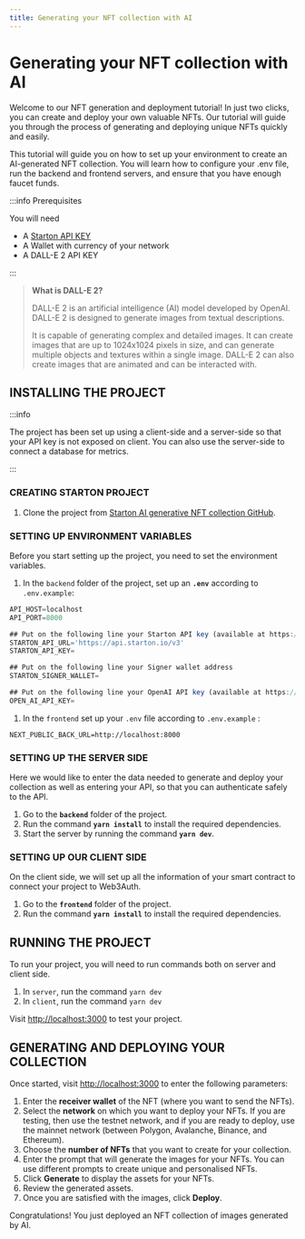 ```yaml
---
title: Generating your NFT collection with AI 
---
```


# Generating your NFT collection with AI

Welcome to our NFT generation and deployment tutorial! In just two clicks, you can create and deploy your own valuable NFTs. Our tutorial will guide you through the process of generating and deploying unique NFTs quickly and easily.

This tutorial will guide you on how to set up your environment to create an AI-generated NFT collection. You will learn how to configure your .env file, run the backend and frontend servers, and ensure that you have enough faucet funds.

:::info Prerequisites

You will need

- A [Starton API KEY](https://app.starton.com/projects/default/developer)
- A Wallet with currency of your network
- A DALL-E 2 API KEY

:::

>**What is DALL-E 2?**
>
>DALL-E 2 is an artificial intelligence (AI) model developed by OpenAI. DALL-E 2 is designed to generate images from textual descriptions.
>
>It is capable of generating complex and detailed images. It can create images that are up to 1024x1024 pixels in size, and can generate multiple objects and textures within a single image. DALL-E 2 can also create images that are animated and can be interacted with.

## INSTALLING THE PROJECT

:::info 

The project has been set up using a client-side and a server-side so that your API key is not exposed on client. You can also use the server-side to connect a database for metrics.

:::

### **CREATING STARTON PROJECT**

1. Clone the project from [Starton AI generative NFT collection GitHub](https://github.com/starton-io/AI-generated-NFT-collection).

### SETTING UP ENVIRONMENT VARIABLES

Before you start setting up the project, you need to set the environment variables. 

1. In the `backend` folder of the project, set up an **`.env`** according to `.env.example`:

```jsx
API_HOST=localhost
API_PORT=8000

## Put on the following line your Starton API key (available at https://app.starton.com)
STARTON_API_URL='https://api.starton.io/v3'
STARTON_API_KEY=

## Put on the following line your Signer wallet address
STARTON_SIGNER_WALLET=

## Put on the following line your OpenAI API key (available at https://platform.openai.com/account/api-keys)
OPEN_AI_API_KEY=
```
1. In the `frontend` set up your `.env` file according to `.env.example` :
```
NEXT_PUBLIC_BACK_URL=http://localhost:8000
````

### SETTING UP THE SERVER SIDE

Here we would like to enter the data needed to generate and deploy your collection as well as entering your API, so that you can authenticate safely to the API.

1. Go to the **`backend`** folder of the project.
2. Run the command **`yarn install`** to install the required dependencies.
3. Start the server by running the command **`yarn dev`**.

### SETTING UP OUR CLIENT SIDE

On the client side, we will set up all the information of your smart contract to connect your project to Web3Auth.

1. Go to the **`frontend`** folder of the project.
2. Run the command **`yarn install`** to install the required dependencies.

## RUNNING THE PROJECT

To run your project, you will need to run commands both on server and client side.

1. In `server`, run the command `yarn dev`
2. In `client`, run the command `yarn dev`

Visit [http://localhost:3000](http://localhost:3000/) to test your project.

## GENERATING AND DEPLOYING YOUR COLLECTION

Once started, visit [http://localhost:3000](http://localhost:3000/) to enter the following parameters:
1. Enter the **receiver wallet** of the NFT (where you want to send the NFTs).
2. Select the **network** on which you want to deploy your NFTs. 
   If you are testing, then use the testnet network, and if you are ready to deploy, use the mainnet network (between Polygon, Avalanche, Binance, and Ethereum).
3. Choose the **number of NFTs** that you want to create for your collection.
4. Enter the prompt that will generate the images for your NFTs.
   You can use different prompts to create unique and personalised NFTs.
5. Click **Generate** to display the assets for your NFTs.
6. Review the generated assets.
7. Once you are satisfied with the images, click **Deploy**. 

Congratulations! You just deployed an NFT collection of images generated by AI.
